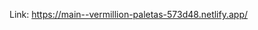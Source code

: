 Link: https://main--vermillion-paletas-573d48.netlify.app/

<!-- 
- create the app : npm i vite@latest

- intall the tailwind: 
npm install -D tailwindcss postcss autoprefixer
npx tailwindcss init

create the postcss.config.js file and add this to it:
export default {
  plugins: {
    tailwindcss: {},
    autoprefixer: {},
  },
}

add this to your index.css file
@import 'tailwindcss/base';
@import 'tailwindcss/components';
@import 'tailwindcss/utilities';

add this to your tailwind.config.js file
/** @type {import('tailwindcss').Config} */
export default {
  content: [
    "./index.html",
    "./src/**/*.{js,ts,jsx,tsx}",
  ],
  theme: {
    extend: {},
  },
  plugins: [],
}

- creating a store:
npm install @reduxjs/toolkit react-redux
create a store.jsx with createStore
create cartSlice with createSlice
Provide the cart to whole in app.jsx
go to restaurantmenucard and add a button to additems to cart use useDispatch hook to call additems reducer funtion
go to header use useSelector hook subscribe to the store and displaye the card added to the cart
create a cart to display the cart items

 -->

